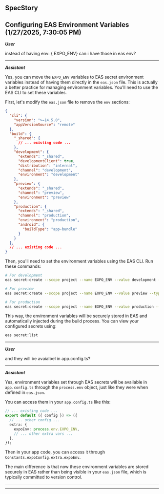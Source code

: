 ## SpecStory

## Configuring EAS Environment Variables (1/27/2025, 7:30:05 PM)

_**User**_

instead of having env: { EXPO_ENV} can i have those in eas env?

---

_**Assistant**_

Yes, you can move the `EXPO_ENV` variables to EAS secret environment variables instead of having them directly in the `eas.json` file. This is actually a better practice for managing environment variables. You'll need to use the EAS CLI to set these variables.

First, let's modify the `eas.json` file to remove the `env` sections:

```json:eas.json
{
  "cli": {
    "version": ">=14.5.0",
    "appVersionSource": "remote"
  },
  "build": {
    "_shared": {
      // ... existing code ...
    },
    "development": {
      "extends": "_shared",
      "developmentClient": true,
      "distribution": "internal",
      "channel": "development",
      "environment": "development"
    },
    "preview": {
      "extends": "_shared",
      "channel": "preview",
      "environment": "preview"
    },
    "production": {
      "extends": "_shared",
      "channel": "production",
      "environment": "production",
      "android": {
        "buildType": "app-bundle"
      }
    }
  },
  // ... existing code ...
}
```

Then, you'll need to set the environment variables using the EAS CLI. Run these commands:

```bash
# For development
eas secret:create --scope project --name EXPO_ENV --value development --type string

# For preview
eas secret:create --scope project --name EXPO_ENV --value preview --type string --profile preview

# For production
eas secret:create --scope project --name EXPO_ENV --value production --type string --profile production
```

This way, the environment variables will be securely stored in EAS and automatically injected during the build process. You can view your configured secrets using:

```bash
eas secret:list
```

---

_**User**_

and they will be avaialbel in app.config.ts?

---

_**Assistant**_

Yes, environment variables set through EAS secrets will be available in `app.config.ts` through the `process.env` object, just like they were when defined in `eas.json`.

You can access them in your `app.config.ts` like this:

```typescript:app.config.ts
// ... existing code ...
export default ({ config }) => ({
  // ... other config ...
  extra: {
    expoEnv: process.env.EXPO_ENV,
    // ... other extra vars ...
  },
});
```

Then in your app code, you can access it through `Constants.expoConfig.extra.expoEnv`.

The main difference is that now these environment variables are stored securely in EAS rather than being visible in your `eas.json` file, which is typically committed to version control.

---



---

